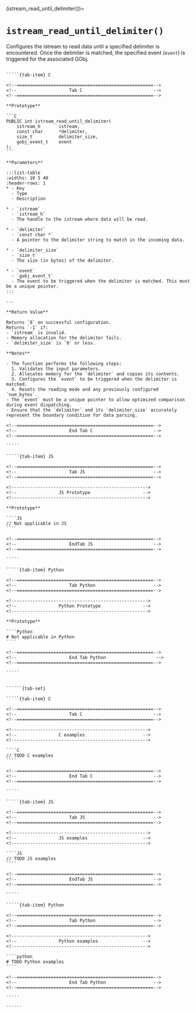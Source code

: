 <!-- ============================================================== -->
(istream_read_until_delimiter())=
# `istream_read_until_delimiter()`
<!-- ============================================================== -->

Configures the istream to read data until a specified delimiter is encountered. Once the delimiter is matched, the specified event (`event`) is triggered for the associated GObj.

<!------------------------------------------------------------>
<!--                    Prototypes                          -->
<!------------------------------------------------------------>

``````{tab-set}

`````{tab-item} C

<!--====================================================-->
<!--                    Tab C                           -->
<!--====================================================-->

**Prototype**

```C
PUBLIC int istream_read_until_delimiter(
    istream_h       istream,
    const char      *delimiter,
    size_t          delimiter_size,
    gobj_event_t    event
);
```

**Parameters**

:::list-table
:widths: 10 5 40
:header-rows: 1
* - Key
  - Type
  - Description

* - `istream`
  - `istream_h`
  - The handle to the istream where data will be read.

* - `delimiter`
  - `const char *`
  - A pointer to the delimiter string to match in the incoming data.

* - `delimiter_size`
  - `size_t`
  - The size (in bytes) of the delimiter.

* - `event`
  - `gobj_event_t`
  - The event to be triggered when the delimiter is matched. This must be a unique pointer.
:::

---

**Return Value**

Returns `0` on successful configuration.
Returns `-1` if:
- `istream` is invalid.
- Memory allocation for the delimiter fails.
- `delimiter_size` is `0` or less.

**Notes**

- The function performs the following steps:
  1. Validates the input parameters.
  2. Allocates memory for the `delimiter` and copies its contents.
  3. Configures the `event` to be triggered when the delimiter is matched.
  4. Resets the reading mode and any previously configured `num_bytes`.
- The `event` must be a unique pointer to allow optimized comparison during event dispatching.
- Ensure that the `delimiter` and its `delimiter_size` accurately represent the boundary condition for data parsing.

<!--====================================================-->
<!--                    End Tab C                       -->
<!--====================================================-->

`````

`````{tab-item} JS

<!--====================================================-->
<!--                    Tab JS                          -->
<!--====================================================-->

<!---------------------------------------------------->
<!--                JS Prototype                    -->
<!---------------------------------------------------->

**Prototype**

````JS
// Not applicable in JS
````

<!--====================================================-->
<!--                    EndTab JS                       -->
<!--====================================================-->

`````

`````{tab-item} Python

<!--====================================================-->
<!--                    Tab Python                      -->
<!--====================================================-->

<!---------------------------------------------------->
<!--                Python Prototype                -->
<!---------------------------------------------------->

**Prototype**

````Python
# Not applicable in Python
````

<!--====================================================-->
<!--                    End Tab Python                   -->
<!--====================================================-->

`````

``````

<!------------------------------------------------------------>
<!--                    Examples                            -->
<!------------------------------------------------------------>

```````{dropdown} Examples

``````{tab-set}

`````{tab-item} C

<!--====================================================-->
<!--                    Tab C                           -->
<!--====================================================-->

<!---------------------------------------------------->
<!--                C examples                      -->
<!---------------------------------------------------->

````C
// TODO C examples
````

<!--====================================================-->
<!--                    End Tab C                       -->
<!--====================================================-->

`````

`````{tab-item} JS

<!--====================================================-->
<!--                    Tab JS                          -->
<!--====================================================-->

<!---------------------------------------------------->
<!--                JS examples                     -->
<!---------------------------------------------------->

````JS
// TODO JS examples
````

<!--====================================================-->
<!--                    EndTab JS                       -->
<!--====================================================-->

`````

`````{tab-item} Python

<!--====================================================-->
<!--                    Tab Python                      -->
<!--====================================================-->

<!---------------------------------------------------->
<!--                Python examples                 -->
<!---------------------------------------------------->

````python
# TODO Python examples
````

<!--====================================================-->
<!--                    End Tab Python                  -->
<!--====================================================-->

`````

``````

```````
